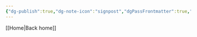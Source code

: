 ```yaml
---
{"dg-publish":true,"dg-note-icon":"signpost","dgPassFrontmatter":true,"noteIcon":"signpost","permalink":"/10-tags/transformacao/","created":"2025-10-27T17:15:09.430+00:00","updated":"2025-10-27T17:15:26.524+00:00"}
---
```


[[Home\|Back home]]